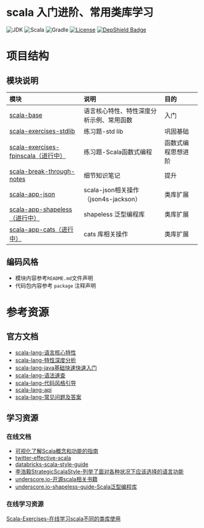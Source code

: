 # scala 入门进阶、常用类库学习
![JDK](https://img.shields.io/badge/JDK-11-brightgreen.svg?style=flat-square)
![Scala](https://img.shields.io/badge/Scala-2.13.0-brightgreen.svg?style=flat-square)
![Gradle](https://img.shields.io/badge/Gradle-5.5.1-brightgreen.svg?style=flat-square)
[![License](https://img.shields.io/github/license/mashape/apistatus.svg?style=flat-square)](https://en.wikipedia.org/wiki/MIT_License)
[![DepShield Badge](https://depshield.sonatype.org/badges/GourdErwa/scala-advanced/depshield.svg)](https://depshield.github.io)
# 项目结构
## 模块说明
|模块|说明|目的|
|:---|:---|:---|
|[scala-base](./scala-base)|语言核心特性、特性深度分析示例、常用函数|入门|
|[scala-exercises-stdlib](./scala-exercises-stdlib)|练习题-std lib|巩固基础|
|[scala-exercises-fpinscala（进行中）](./scala-exercises-fpinscala)|练习题-Scala函数式编程|函数式编程思想进阶|
|[scala-break-through-notes](./scala-break-through-notes)|细节知识笔记|提升|
|[scala-app-json](./scala-app-json)|scala-json相关操作（json4s-jackson）|类库扩展|
|[scala-app-shapeless（进行中）](./scala-app-shapeless)|shapeless 泛型编程库|类库扩展|
|[scala-app-cats（进行中）](./scala-app-cats)|cats 库相关操作|类库扩展|

## 编码风格
* 模块内容参考`README.md`文件声明
* 代码包内容参考 `package` 注释声明

# 参考资源
## 官方文档
* [scala-lang-语言核心特性](https://docs.scala-lang.org/tour/tour-of-scala.html)
* [scala-lang-特性深度分析](https://docs.scala-lang.org/overviews)
* [scala-lang-java基础快速快速入门](https://docs.scala-lang.org/tutorials/scala-for-java-programmers.html)
* [scala-lang-语法速查](https://docs.scala-lang.org/cheatsheets/index.html)
* [scala-lang-代码风格引导](https://docs.scala-lang.org/style/)
* [scala-lang-api](https://docs.scala-lang.org/api/all.html)
* [scala-lang-常见问题及答案](https://docs.scala-lang.org/tutorials/FAQ/index.html)

## 学习资源
### 在线文档
* [可视化了解Scala概念和功能的指南](https://superruzafa.github.io/visual-scala-reference/)
* [twitter-effective-scala](http://twitter.github.io/effectivescala/index-cn.html)
* [databricks-scala-style-guide](https://github.com/databricks/scala-style-guide)
* [李浩毅StrategicScalaStyle-列举了面对各种状况下应该选择的语言功能](http://www.lihaoyi.com/post/StrategicScalaStylePrincipleofLeastPower.html)
* [underscore.io-开源scala相关书籍](https://underscore.io/training/)
* [underscore.io-shapeless-guide-Scala泛型编程库](https://underscore.io/books/shapeless-guide/)

### 在线学习资源
[Scala-Exercises-在线学习scala不同的类库使用](https://www.scala-exercises.org/)

